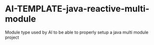# AI-TEMPLATE-java-reactive-multi-module
Module type used by AI to be able to properly setup a java multi module project

